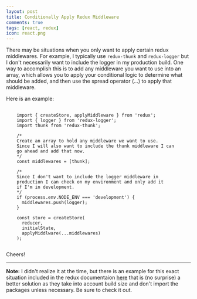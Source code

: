 ```yaml
---
layout: post
title: Conditionally Apply Redux Middleware
comments: true
tags: [react, redux]
icon: react.png
---
```


There may be situations when you only want to apply certain redux middlewares. For example, I typically use `redux-thunk` and `redux-logger` but I don't necessarily want to include the logger in my production build. One way to accomplish this is to add any middleware you want to use into an array, which allows you to apply your conditional logic to determine what should be added, and then use the spread operator (...) to apply that middleware.

Here is an example:

<pre class="prettyprint">
  <code class="language-javascript">
    import { createStore, applyMiddleware } from 'redux';
    import { logger } from 'redux-logger';
    import thunk from 'redux-thunk';

    /*
    Create an array to hold any middleware we want to use.
    Since I will also want to include the thunk middleware I can
    go ahead and add that now.
    */
    const middlewares = [thunk];

    /*
    Since I don't want to include the logger middleware in
    production I can check on my environment and only add it
    if I'm in development.
    */
    if (process.env.NODE_ENV === 'development') {
      middlewares.push(logger);
    }

    const store = createStore(
      reducer,
      initialState,
      applyMiddlware(...middlewares)
    );
  </code>
</pre>

Cheers!

<hr/>

<strong>Note:</strong> I didn't realize it at the time, but there is an example for this exact situation included in the redux documentaion [here](https://redux.js.org/api/applymiddleware) that is (no surprise) a better solution as they take into account build size and don't import the packages unless necessary. Be sure to check it out.
